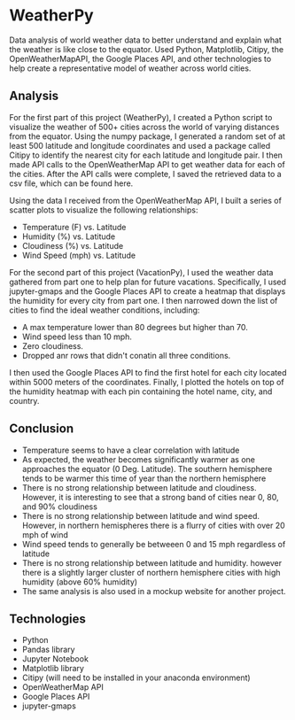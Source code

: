 # WeatherPy

Data analysis of world weather data to better understand and explain what the weather is like close to the equator. Used Python, Matplotlib, Citipy, the OpenWeatherMapAPI, the Google Places API, and other technologies to help create a representative model of weather across world cities.

## Analysis
For the first part of this project (WeatherPy), I created a Python script to visualize the weather of 500+ cities across the world of varying distances from the equator. Using the numpy package, I generated a random set of at least 500 latitude and longitude coordinates and used a package called Citipy to identify the nearest city for each latitude and longitude pair. I then made API calls to the OpenWeatherMap API to get weather data for each of the cities. After the API calls were complete, I saved the retrieved data to a csv file, which can be found here.

Using the data I received from the OpenWeatherMap API, I built a series of scatter plots to visualize the following relationships:

- Temperature (F) vs. Latitude
- Humidity (%) vs. Latitude
- Cloudiness (%) vs. Latitude
- Wind Speed (mph) vs. Latitude

For the second part of this project (VacationPy), I used the weather data gathered from part one to help plan for future vacations. Specifically, I used jupyter-gmaps and the Google Places API to create a heatmap that displays the humidity for every city from part one. I then narrowed down the list of cities to find the ideal weather conditions, including:

- A max temperature lower than 80 degrees but higher than 70.
- Wind speed less than 10 mph.
- Zero cloudiness.
- Dropped anr rows that didn't conatin all three conditions.

I then used the Google Places API to find the first hotel for each city located within 5000 meters of the coordinates. Finally, I plotted the hotels on top of the humidity heatmap with each pin containing the hotel name, city, and country.

## Conclusion
- Temperature seems to have a clear correlation with latitude
- As expected, the weather becomes significantly warmer as one approaches the equator (0 Deg. Latitude). The southern hemisphere tends to be warmer this time of year than the northern hemisphere
- There is no strong relationship between latitude and cloudiness. However, it is interesting to see that a strong band of cities near 0, 80, and 90% cloudiness
- There is no strong relationship between latitude and wind speed. However, in northern hemispheres there is a flurry of cities with over 20 mph of wind
- Wind speed tends to generally be betweeen 0 and 15 mph regardless of latitude
- There is no strong relationship between latitude and humidity. however there is a slightly larger cluster of northern hemisphere cities with high humidity (above 60% humidity)
- The same analysis is also used in a mockup website for another project. 

## Technologies
- Python
- Pandas library
- Jupyter Notebook
- Matplotlib library
- Citipy (will need to be installed in your anaconda environment)
- OpenWeatherMap API
- Google Places API
- jupyter-gmaps



